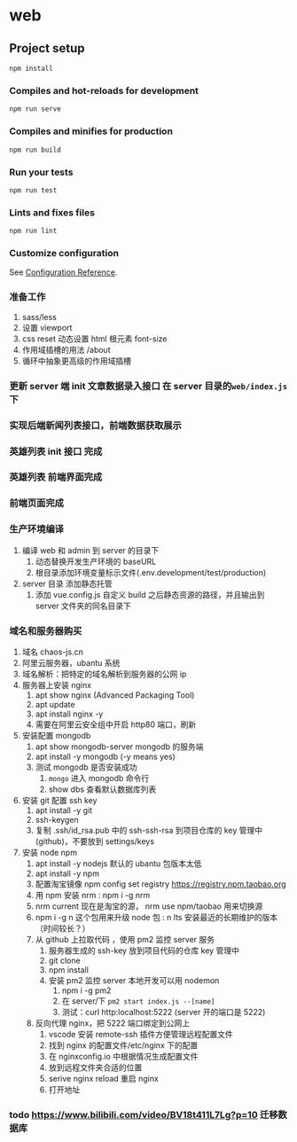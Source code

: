 # web

## Project setup

```
npm install
```

### Compiles and hot-reloads for development

```
npm run serve
```

### Compiles and minifies for production

```
npm run build
```

### Run your tests

```
npm run test
```

### Lints and fixes files

```
npm run lint
```

### Customize configuration

See [Configuration Reference](https://cli.vuejs.org/config/).

### 准备工作

1. sass/less
2. 设置 viewport
3. css reset 动态设置 html 根元素 font-size
4. 作用域插槽的用法 /about
5. 循环中抽象更高级的作用域插槽

### 更新 server 端 init 文章数据录入接口 在 server 目录的`web/index.js` 下

### 实现后端新闻列表接口，前端数据获取展示

### 英雄列表 init 接口 完成

### 英雄列表 前端界面完成

### 前端页面完成

### 生产环境编译

1. 编译 web 和 admin 到 server 的目录下
   1. 动态替换开发生产环境的 baseURL
   2. 根目录添加环境变量标示文件(.env.development/test/production)
2. server 目录 添加静态托管
   1. 添加 vue.config.js 自定义 build 之后静态资源的路径，并且输出到 server 文件夹的同名目录下

### 域名和服务器购买

1. 域名 chaos-js.cn
2. 阿里云服务器，ubantu 系统
3. 域名解析：把特定的域名解析到服务器的公网 ip
4. 服务器上安装 nginx
   1. apt show nginx (Advanced Packaging Tool)
   2. apt update
   3. apt install nginx -y
   4. 需要在阿里云安全组中开启 http80 端口，刷新
5. 安装配置 mongodb
   1. apt show mongodb-server mongodb 的服务端
   2. apt install -y mongodb (-y means yes)
   3. 测试 mongodb 是否安装成功
      1. `mongo` 进入 mongodb 命令行
      2. show dbs 查看默认数据库列表
6. 安装 git 配置 ssh key
   1. apt install -y git
   2. ssh-keygen
   3. 复制 .ssh/id_rsa.pub 中的 ssh-ssh-rsa 到项目仓库的 key 管理中(github)，不要放到 settings/keys
7. 安装 node npm
   1. apt install -y nodejs 默认的 ubantu 包版本太低
   2. apt install -y npm
   3. 配置淘宝镜像 npm config set registry https://registry.npm.taobao.org
   4. 用 npm 安装 nrm : npm i -g nrm
   5. nrm current 现在是淘宝的源， nrm use npm/taobao 用来切换源
   6. npm i -g n 这个包用来升级 node 包 : n lts 安装最近的长期维护的版本 （时间较长？）
   7. 从 github 上拉取代码 ，使用 pm2 监控 server 服务
      1. 服务器生成的 ssh-key 放到项目代码的仓库 key 管理中
      2. git clone
      3. npm install
      4. 安装 pm2 监控 server 本地开发可以用 nodemon
         1. npm i -g pm2
         2. 在 server/下 `pm2 start index.js --[name]`
         3. 测试：curl http:localhost:5222 (server 开的端口是 5222)
   8. 反向代理 nginx，把 5222 端口绑定到公网上
      1. vscode 安装 remote-ssh 插件方便管理远程配置文件
      2. 找到 nginx 的配置文件/etc/nginx 下的配置
      3. 在 nginxconfig.io 中根据情况生成配置文件
      4. 放到远程文件夹合适的位置
      5. serive nginx reload 重启 nginx
      6. 打开地址

### todo https://www.bilibili.com/video/BV18t411L7Lg?p=10 迁移数据库
